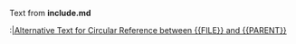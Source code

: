 Text from **include.md**

:[|Alternative Text for Circular Reference between {{FILE}} and {{PARENT}}](syntaxCircular.md)
